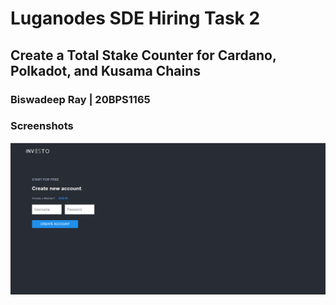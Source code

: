 # Luganodes SDE Hiring Task 2
## Create a Total Stake Counter for Cardano, Polkadot, and Kusama Chains

### Biswadeep Ray | 20BPS1165

### Screenshots

<div style="display: flex; justify-content: flex-start">
<img src="https://github.com/RBiswa787/luganodes_task2_20bps1165/blob/master/frontend/src/assets/landing_signup.png" alt="not available" />
</div>